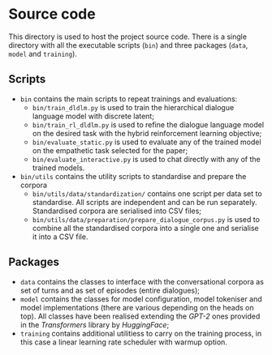 # Source code

This directory is used to host the project source code.
There is a single directory with all the executable scripts (`bin`) and three packages (`data`, `model` and `training`).

## Scripts

- `bin` contains the main scripts to repeat trainings and evaluations:
    - `bin/train_dldlm.py` is used to train the hierarchical dialogue language model with discrete latent;
    - `bin/train_rl_dldlm.py` is used to refine the dialogue language model on the desired task with the hybrid reinforcement learning objective;
    - `bin/evaluate_static.py` is used to evaluate any of the trained model on the empathetic task selected for the paper;
    - `bin/evaluate_interactive.py` is used to chat directly with any of the trained models.
- `bin/utils` contains the utility scripts to standardise and prepare the corpora
    - `bin/utils/data/standardization/` contains one script per data set to standardise. 
      All scripts are independent and can be run separately.
      Standardised corpora are serialised into CSV files;
    - `bin/utils/data/preparation/prepare_dialogue_corpus.py` is used to combine all the standardised corpora into a single one and serialise it into a CSV file.

## Packages

- `data` contains the classes to interface with the conversational corpora as set of turns and as set of episodes (entire dialogues);
- `model` contains the classes for model configuration, model tokeniser and model implementations (there are various depending on the heads on top). 
  All classes have been realised extending the *GPT-2* ones provided in the *Transformers* library by *HuggingFace*;
- `training` contains additional utilitiess to carry on the training process, in this case a linear learning rate scheduler with warmup option.

